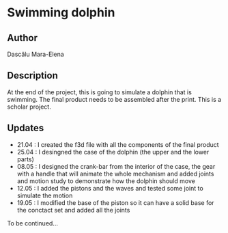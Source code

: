 # Swimming dolphin
## Author
Dascălu Mara-Elena
## Description
At the end of the project, this is going to simulate a dolphin that is swimming. The final product needs to be assembled after the print. This is a scholar project.
## Updates
- 21.04 : I created the f3d file with all the components of the final product
- 25.04 : I desingned the case of the dolphin (the upper and the lower parts)
- 08.05 : I designed the crank-bar from the interior of the case, the gear with a handle that will animate the whole mechanism and added joints and motion study to demonstrate how the dolphin should move
- 12.05 : I added the pistons and the waves and tested some joint to simulate the motion
- 19.05 : I modified the base of the piston so it can have a solid base for the conctact set and added all the joints

To be continued...
